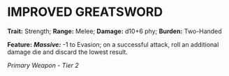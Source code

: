 ﻿---
tags:
  - Item
  - Weapon
name: 'IMPROVED GREATSWORD'
trait: 'Strength'
range: 'Melee'
damage: 'd10+6 phy'
burden: 'Two-Handed'
feat_name: 'Massive'
feat_text: '-1 to Evasion; on a successful attack, roll an additional damage die and discard the lowest result.'
primary_or_secondary: 'Primary Weapon'
tier: 2
---

# IMPROVED GREATSWORD

**Trait:** Strength; **Range:** Melee; **Damage:** d10+6 phy; **Burden:** Two-Handed

**Feature:** ***Massive:*** -1 to Evasion; on a successful attack, roll an additional damage die and discard the lowest result.

*Primary Weapon - Tier 2*
